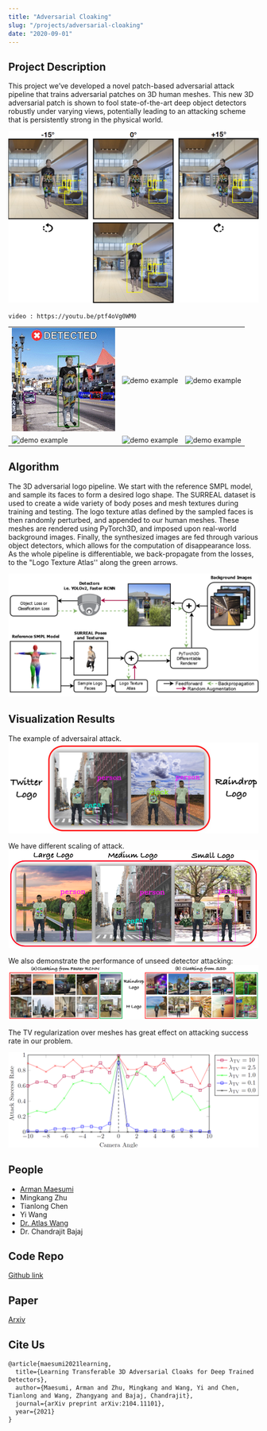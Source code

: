 ```yaml
---
title: "Adversarial Cloaking"
slug: "/projects/adversarial-cloaking"
date: "2020-09-01"
---
```


## Project Description

This project we’ve developed a novel patch-based adversarial attack pipeline that trains adversarial patches on 3D human meshes. This new 3D adversarial patch is shown to fool state-of-the-art deep object detectors robustly under varying views, potentially leading to an attacking scheme that is persistently strong in the physical world.

![banner](../../../images/projects/adversarial_cloaking/canvas.png)

`video : https://youtu.be/ptf4oVg0WM0`

| | | |
|--------------|-----------|------------|
| ![demo example](../../../images/projects/adversarial_cloaking/demo_video_med.gif) | ![demo example](../../../images/projects/adversarial_cloaking/demo_video_med2.gif)    | ![demo example](../../../images/projects/adversarial_cloaking/demo_video_med3.gif)       |
| ![demo example](../../../images/projects/adversarial_cloaking/demo_video_med4.gif)      | ![demo example](../../../images/projects/adversarial_cloaking/demo_video_med5.gif) | ![demo example](../../../images/projects/adversarial_cloaking/demo_video_med6.gif) |

## Algorithm

The 3D adversarial logo pipeline. We start with the reference SMPL  model, and sample its faces to form a desired logo shape. The SURREAL  dataset is used to create a wide variety of body poses and mesh textures during training and testing. The logo texture atlas defined by the sampled faces is then randomly perturbed, and appended to our human meshes. These meshes are rendered using PyTorch3D, and imposed upon real-world background images. Finally, the synthesized images are fed through various object detectors, which allows for the computation of disappearance loss. As the whole pipeline is differentiable, we back-propagate from the losses, to the "Logo Texture Atlas'' along the green arrows.

![pipeline](../../../images/projects/adversarial_cloaking/pipeline.png)

## Visualization Results

The example of adversairal attack.
![logo](../../../images/projects/adversarial_cloaking/extra_logo.png)

We have different scaling of attack.
![size](../../../images/projects/adversarial_cloaking/logo_size.png)

We also demonstrate the performance of unseed detector attacking:
![samples](../../../images/projects/adversarial_cloaking/samples.png)


The TV regularization over meshes has great effect on attacking success rate in our problem.

![tvloss](../../../images/projects/adversarial_cloaking/TV_loss.png)


## People

*   [Arman Maesumi](https://armanmaesumi.github.io/)
*   Mingkang Zhu
*   Tianlong Chen
*   Yi Wang
*   [Dr. Atlas Wang](https://vita-group.github.io/)
*   Dr. Chandrajit Bajaj

## Code Repo

[Github link](https://github.com/CVC-Lab/3D_ADV_Mesh_pytorch3d)

## Paper

[Arxiv](https://arxiv.org/abs/2104.11101)

## Cite Us

```
@article{maesumi2021learning,
  title={Learning Transferable 3D Adversarial Cloaks for Deep Trained Detectors},
  author={Maesumi, Arman and Zhu, Mingkang and Wang, Yi and Chen, Tianlong and Wang, Zhangyang and Bajaj, Chandrajit},
  journal={arXiv preprint arXiv:2104.11101},
  year={2021}
}
```
